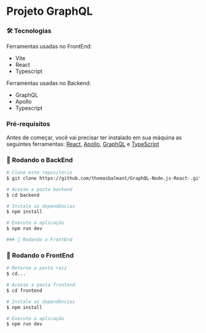 # Projeto GraphQL

### 🛠 Tecnologias

Ferramentas usadas no FrontEnd:
* Vite 
* React
* Typescript

Ferramentas usadas no Backend:
* GraphQL
* Apollo
* Typescript

### Pré-requisitos

Antes de começar, você vai precisar ter instalado em sua máquina as seguintes ferramentas: [React](https://pt-br.reactjs.org/),
[Apollo](https://www.apollographql.com/), [GraphQL](https://graphql.org/) e [TypeScript](https://www.typescriptlang.org/)

### 🎲 Rodando o BackEnd

```bash
# Clone este repositório
$ git clone https://github.com/thomasbalmant/GraphQL-Node.js-React-.git

# Acesse a pasta backend
$ cd backend

# Instale as dependências
$ npm install

# Execute a aplicação
$ npm run dev

### 🎲 Rodando o FrontEnd
```
### 🎲 Rodando o FrontEnd
```bash
# Retorne a pasta raiz
$ cd...

# Acesse a pasta frontend
$ cd frontend

# Instale as dependências
$ npm install

# Execute a aplicação
$ npm run dev
```
